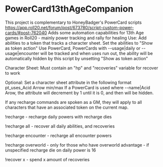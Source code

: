 PowerCard13thAgeCompanion
=========================
This project is complementary to HoneyBadger's PowerCard scripts
https://app.roll20.net/forum/post/673780/script-custom-power-cards/#post-762040
Adds some automation capabilities for 13th Age games in Roll20 - mainly power tracking and rally for healing
Use:
Add abilities to a token that tracks a character sheet. Set the abilities to "Show as token action"
Use PowerCard, PowerCards with --usage|daily or --usage|encounter will be tracked and when uses run out, the ability will be automatically
hidden by this script by unsetting "Show as token action"

Character Sheet:
Must contain an "hp" and "recoveries" variable for recover to work

Optional:
Set a character sheet attribute in the following format
pt_uses_Acid Arrow min/max
If a PowerCard is used where --name|Acid Arow, the attribute will decrement by 1 until it is 0, and then will be hidden.


If any recharge commands are spoken as a GM, they will apply to all characters that have an associated token on the current map.

!recharge - recharge daily powers with recharge dies 

!recharge all - recover all daily abilities, and recoveries

!recharge encounter - recharge all encounter powers

!recharge overworld - only for those who have overworld advantage - if unspecified recharge die on daily power is 16



!recover x - spend x amount of recoveries
